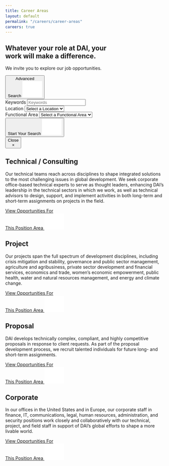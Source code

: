```yaml
---
title: Career Areas
layout: default
permalink: "/careers/career-areas"
careers: true
---
```

  <section class="hero career-areas">
  <div class="container">
    <div class="row">
      <div class="col-md-11">
        <h1 class="title line">
            Whatever your role at DAI, your <br class="hidden-xs">work will make a difference. 
        </h1>
        <p class="sub--title"> 
            We invite you to explore our job opportunities.   
        </p>
      </div>
    </div>
  </div>

<button id="advancedSearchBtn" class="btn btn-success btn-search">
    Advanced <br>Search <img class="icon" src="/careers/assets/build/img/icons/arrow-button.svg" alt="Arrow icon">
</button> 

<div class="visible-lg visible-md">
<div class="form" id="careerSearchForm">
<div class="container-fluid">
<div class="row">
<div class="col-md-12" id="app">
<form action="search.html" method="GET">
<div class="form-group">
    <label for="keywords">Keywords</label>
    <input type="text" name="keywords" id="keywords" v-model="searchKeyword" placeholder="Keywords" class="form-control">
</div>
<div class="form-group">
    <label for="location">Location</label>
    <select v-model="searchLocation" :title="getLocations" id="location" name="location" class="form-control">
        <option value="" selected>Select a Location</option>
        <option v-for="location in locations" :value="location"> {{ location }} </option>
    </select>
</div>
<div class="form-group">
    <label for="searchFunctionalArea">Functional Area</label>
    <select v-model="searchFunctionalArea" :title="getFunctionalAreas" id="searchFunctionalArea" name="functional_area" class="form-control">
        <option value="" selected>Select a Functional Area</option>
        <option v-for="area in functionalAreas" :value="area"> {{ area }} </option>
    </select>
</div> 
<div class="form-group">
    <button type="submit" class="btn btn-success btn-block">
        Start Your Search <img src="/careers/assets/build/img/icons/arrow-button.svg" alt="Arrow icon">
    </button>
</div>
</form>
</div>
</div>
</div>
<button id="close-form" class="close">
<div class="sr-only">Close</div>
&times;
</button>
</div>    </div>

</section><section class="career-area">
<div class="container">

<div class="row">
<div class="content">
<div class="content--title">
<h1 class="title line"> Technical / Consulting </h1>
</div>
<div class="content--box">
<p> Our technical teams reach across disciplines to shape integrated solutions to the most challenging issues in global development. We seek corporate office-based technical experts to serve as thought leaders, enhancing DAI’s leadership in the technical sectors in which we work, as well as technical advisors to design, support, and implement activities in both long-term and short-term assignments on projects in the field. </p>
<a href="search.html?functional_area=Technical" class="btn btn-primary">
    View Opportunities For <br class="visible-xs">This Position Area
    <img class="icon" src="/careers/assets/build/img/icons/arrow-button.svg" alt="Arrow icon">
</a>
</div>
</div>
<div class="image technical"></div>
</div>

</div>
</section>

<div class="image-banner career-area technical"></div><section class="career-area">
<div class="container">

<div class="row">
<div class="content">
<div class="content--title">
<h1 class="title line"> Project </h1>
</div>
<div class="content--box">
<p> Our projects span the full spectrum of development disciplines, including crisis mitigation and stability, governance and public sector management, agriculture and agribusiness, private sector development and financial services, economics and trade, women’s economic empowerment, public health, water and natural resources management, and energy and climate change. </p>
<a href="search.html?functional_area=Project+Management" class="btn btn-primary">
    View Opportunities For <br class="visible-xs">This Position Area
    <img class="icon" src="/careers/assets/build/img/icons/arrow-button.svg" alt="Arrow icon">
</a>
</div>
</div>
<div class="image project"></div>
</div>

</div>
</section>

<div class="image-banner career-area project"></div><section class="career-area">
<div class="container">

<div class="row">
<div class="content">
<div class="content--title">
<h1 class="title line"> Proposal </h1>
</div>
<div class="content--box">
<p> DAI develops technically complex, compliant, and highly competitive proposals in response to client requests. As part of the proposal development process, we recruit talented individuals for future long- and short-term assignments. </p>
<a href="search.html?functional_area=Proposal" class="btn btn-primary">
    View Opportunities For <br class="visible-xs">This Position Area
    <img class="icon" src="/careers/assets/build/img/icons/arrow-button.svg" alt="Arrow icon">
</a>
</div>
</div>
<div class="image proposal"></div>
</div>

</div>
</section>

<div class="image-banner career-area proposal"></div><section class="career-area">
<div class="container">

<div class="row">
<div class="content">
<div class="content--title">
<h1 class="title line"> Corporate </h1>
</div>
<div class="content--box">
<p> In our offices in the United States and in Europe, our corporate staff in finance, IT, communications, legal, human resources, administration, and security positions work closely and collaboratively with our technical, project, and field staff in support of DAI’s global efforts to shape a more livable world. </p>
<a href="search.html?functional_area=Corporate+Services" class="btn btn-primary">
    View Opportunities For <br class="visible-xs">This Position Area
    <img class="icon" src="/careers/assets/build/img/icons/arrow-button.svg" alt="Arrow icon">
</a>
</div>
</div>
<div class="image corporate"></div>
</div>

</div>
</section>